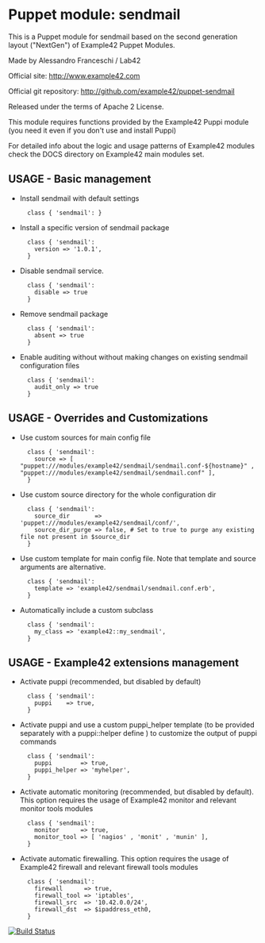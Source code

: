 # Puppet module: sendmail

This is a Puppet module for sendmail based on the second generation layout ("NextGen") of Example42 Puppet Modules.

Made by Alessandro Franceschi / Lab42

Official site: http://www.example42.com

Official git repository: http://github.com/example42/puppet-sendmail

Released under the terms of Apache 2 License.

This module requires functions provided by the Example42 Puppi module (you need it even if you don't use and install Puppi)

For detailed info about the logic and usage patterns of Example42 modules check the DOCS directory on Example42 main modules set.

## USAGE - Basic management

* Install sendmail with default settings

        class { 'sendmail': }

* Install a specific version of sendmail package

        class { 'sendmail':
          version => '1.0.1',
        }

* Disable sendmail service.

        class { 'sendmail':
          disable => true
        }

* Remove sendmail package

        class { 'sendmail':
          absent => true
        }

* Enable auditing without without making changes on existing sendmail configuration files

        class { 'sendmail':
          audit_only => true
        }


## USAGE - Overrides and Customizations
* Use custom sources for main config file 

        class { 'sendmail':
          source => [ "puppet:///modules/example42/sendmail/sendmail.conf-${hostname}" , "puppet:///modules/example42/sendmail/sendmail.conf" ], 
        }


* Use custom source directory for the whole configuration dir

        class { 'sendmail':
          source_dir       => 'puppet:///modules/example42/sendmail/conf/',
          source_dir_purge => false, # Set to true to purge any existing file not present in $source_dir
        }

* Use custom template for main config file. Note that template and source arguments are alternative. 

        class { 'sendmail':
          template => 'example42/sendmail/sendmail.conf.erb',
        }

* Automatically include a custom subclass

        class { 'sendmail':
          my_class => 'example42::my_sendmail',
        }


## USAGE - Example42 extensions management 
* Activate puppi (recommended, but disabled by default)

        class { 'sendmail':
          puppi    => true,
        }

* Activate puppi and use a custom puppi_helper template (to be provided separately with a puppi::helper define ) to customize the output of puppi commands 

        class { 'sendmail':
          puppi        => true,
          puppi_helper => 'myhelper', 
        }

* Activate automatic monitoring (recommended, but disabled by default). This option requires the usage of Example42 monitor and relevant monitor tools modules

        class { 'sendmail':
          monitor      => true,
          monitor_tool => [ 'nagios' , 'monit' , 'munin' ],
        }

* Activate automatic firewalling. This option requires the usage of Example42 firewall and relevant firewall tools modules

        class { 'sendmail':       
          firewall      => true,
          firewall_tool => 'iptables',
          firewall_src  => '10.42.0.0/24',
          firewall_dst  => $ipaddress_eth0,
        }


[![Build Status](https://travis-ci.org/example42/puppet-sendmail.png?branch=master)](https://travis-ci.org/example42/puppet-sendmail)
